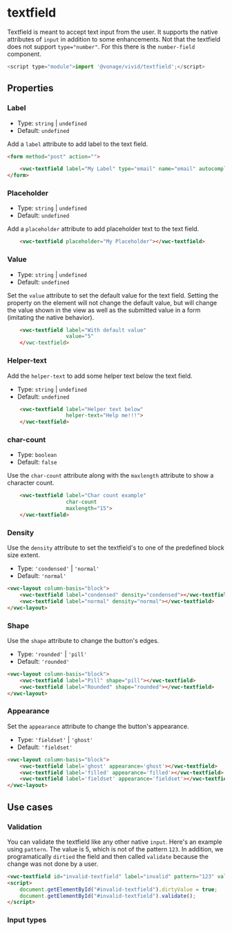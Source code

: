 # textfield

Textfield is meant to accept text input from the user. It supports the native attributes of `input` in addition to some enhancements.
Not that the textfield does not support `type="number"`. For this there is the `number-field` component.

```js
<script type="module">import '@vonage/vivid/textfield';</script>
```
## Properties

### Label
- Type: `string` | `undefined`
- Default: `undefined`

Add a `label` attribute to add label to the text field.

```html preview
<form method="post" action="">

    <vwc-textfield label="My Label" type="email" name="email" autocomplete="email"></vwc-textfield>
</form>
```

### Placeholder
- Type: `string` | `undefined`
- Default: `undefined`

Add a `placeholder` attribute to add placeholder text to the text field.

```html preview
    <vwc-textfield placeholder="My Placeholder"></vwc-textfield>
```

### Value
- Type: `string` | `undefined`
- Default: `undefined`

Set the `value` attribute to set the default value for the text field. Setting the property on the element will not change the default value, but will change the value shown in the view as well as the submitted value in a form (imitating the native behavior).

```html preview
    <vwc-textfield label="With default value"
                   value="5"
    </vwc-textfield>
```

### Helper-text

Add the `helper-text` to add some helper text below the text field.

- Type: `string` | `undefined`
- Default: `undefined`

```html preview
    <vwc-textfield label="Helper text below"
                   helper-text="Help me!!!">
    </vwc-textfield>
```

### char-count

- Type: `boolean`
- Default: `false`

Use the `char-count` attribute along with the `maxlength` attribute to show a character count.

```html preview
    <vwc-textfield label="Char count example" 
                   char-count
                   maxlength="15">
    </vwc-textfield>
```

### Density

Use the `density` attribute to set the textfield's to one of the predefined block size extent.

- Type: `'condensed'` | `'normal'`
- Default: `'normal'`

```html preview
<vwc-layout column-basis="block">
    <vwc-textfield label="condensed" density="condensed"></vwc-textfield>
    <vwc-textfield label="normal" density="normal"></vwc-textfield>
</vwc-layout>
```

### Shape

Use the `shape` attribute to change the button's edges.

- Type: `'rounded'` | `'pill'`
- Default: `'rounded'`

```html preview
<vwc-layout column-basis="block">
    <vwc-textfield label="Pill" shape="pill"></vwc-textfield>
    <vwc-textfield label="Rounded" shape="rounded"></vwc-textfield>
</vwc-layout>
```

### Appearance

Set the `appearance` attribute to change the button's appearance.

- Type: `'fieldset'` | `'ghost'`
- Default: `'fieldset'`

```html preview
<vwc-layout column-basis="block">
    <vwc-textfield label='ghost' appearance='ghost'></vwc-textfield>
    <vwc-textfield label='filled' appearance='filled'></vwc-textfield>
    <vwc-textfield label='fieldset' appearance='fieldset'></vwc-textfield>
</vwc-layout>
```


## Use cases

### Validation

You can validate the textfield like any other native `input`.  Here's an example using `pattern`. The value is 5, which is not of the pattern `123`.  In addition, we programatically `dirtied` the field and then called `validate` because the change was not done by a user.

```html preview
<vwc-textfield id="invalid-textfield" label="invalid" pattern="123" value="5"></vwc-textfield>
<script>
    document.getElementById("#invalid-textfield").dirtyValue = true;
    document.getElementById("#invalid-textfield").validate();
</script>
```
### Input types
